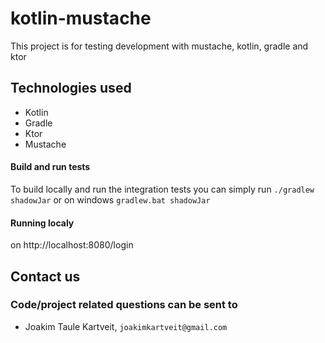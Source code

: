 # kotlin-mustache
This project is for testing development with mustache, kotlin, gradle and ktor


## Technologies used
* Kotlin
* Gradle
* Ktor
* Mustache

#### Build and run tests
To build locally and run the integration tests you can simply run `./gradlew shadowJar` or on windows 
`gradlew.bat shadowJar`

#### Running localy
on http://localhost:8080/login


## Contact us
### Code/project related questions can be sent to
* Joakim Taule Kartveit, `joakimkartveit@gmail.com`
